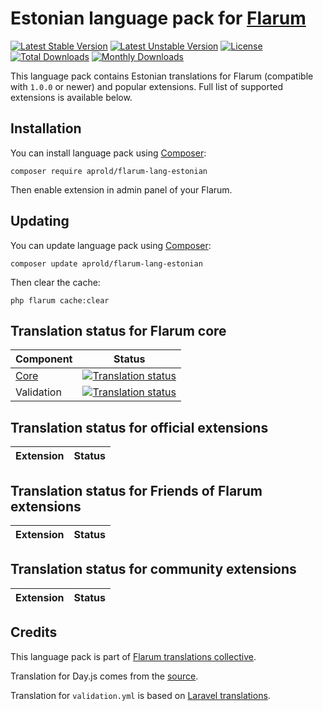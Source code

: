 # Estonian language pack for [Flarum](https://flarum.org/)

[![Latest Stable Version](https://img.shields.io/packagist/v/aprold/flarum-lang-estonian?color=success&label=stable)](https://packagist.org/packages/aprold/flarum-lang-estonian) 
[![Latest Unstable Version](https://img.shields.io/packagist/v/aprold/flarum-lang-estonian?include_prereleases&label=unstable)](https://packagist.org/packages/aprold/flarum-lang-estonian) 
[![License](https://img.shields.io/packagist/l/aprold/flarum-lang-estonian)](https://packagist.org/packages/aprold/flarum-lang-estonian) 
[![Total Downloads](https://img.shields.io/packagist/dt/aprold/flarum-lang-estonian)](https://packagist.org/packages/aprold/flarum-lang-estonian/stats) 
[![Monthly Downloads](https://img.shields.io/packagist/dm/aprold/flarum-lang-estonian)](https://packagist.org/packages/aprold/flarum-lang-estonian/stats) 

This language pack contains Estonian translations for Flarum (compatible with `1.0.0` or newer) and popular extensions. Full list of supported extensions is available below.


## Installation

You can install language pack using [Composer](https://getcomposer.org/):

```console
composer require aprold/flarum-lang-estonian
```

Then enable extension in admin panel of your Flarum.


## Updating

You can update language pack using [Composer](https://getcomposer.org/):

```console
composer update aprold/flarum-lang-estonian
```

Then clear the cache:

```console
php flarum cache:clear
```


## Translation status for Flarum core

| Component | Status |
| --- | --- |
| [Core](https://github.com/flarum/core) | [![Translation status](https://weblate.rob006.net/widgets/flarum/et/core/svg-badge.svg)](https://weblate.rob006.net/projects/flarum/core/et/) |
| Validation | [![Translation status](https://weblate.rob006.net/widgets/flarum/et/validation/svg-badge.svg)](https://weblate.rob006.net/projects/flarum/validation/et/) |


## Translation status for official extensions

<!-- flarum-extensions-list-start -->

| Extension | Status |
| --- | --- |

<!-- flarum-extensions-list-stop -->


## Translation status for Friends of Flarum extensions

<!-- fof-extensions-list-start -->

| Extension | Status |
| --- | --- |

<!-- fof-extensions-list-stop -->


## Translation status for community extensions

<!-- various-extensions-list-start -->

| Extension | Status |
| --- | --- |

<!-- various-extensions-list-stop -->


## Credits

This language pack is part of [Flarum translations collective](https://github.com/rob006-software/flarum-translations).

Translation for Day.js comes from the [source](https://github.com/iamkun/dayjs/blob/v1.10.4/src/locale/et.js).

Translation for `validation.yml` is based on [Laravel translations](https://github.com/Laravel-Lang/lang/blob/8.1.3/src/et/validation.php).
